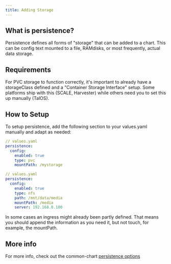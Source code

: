 ```yaml
---
title: Adding Storage
---
```


## What is persistence?

Persistence defines all forms of "storage" that can be added to a chart. This can be config text mounted to a file, RAMdisks, or most frequently, actual data storage.

## Requirements

For PVC storage to function correctly, it's important to already have a storageClass defined and a "Container Storage Interface" setup. Some platforms ship with this (SCALE, Harvester) while others need you to set this up manually (TalOS).

## How to Setup

To setup persistence, add the following section to your values.yaml manually and adapt as needed:

```yaml
// values.yaml
persistence:
  config:
    enabled: true
    type: pvc
    mountPath: /mystorage
```

```yaml
// values.yaml
persistence:
  config:
    enabled: true
    type: nfs
    path: /mnt/data/media
    mountPath: /media
    server: 192.168.0.100
```

In some cases an ingress might already been partly defined. That means you should append the information as you need it, but not touch, for example, the mountPath.

## More info

For more info, check out the common-chart [persistence options](/truecharts-common/persistence/)
